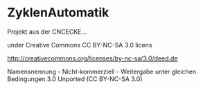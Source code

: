 ZyklenAutomatik
==========
Projekt aus der CNCECKE...

under Creative Commons CC BY-NC-SA 3.0 licens 

http://creativecommons.org/licenses/by-nc-sa/3.0/deed.de

Namensnennung - Nicht-kommerziell - Weitergabe unter gleichen Bedingungen 3.0 Unported (CC BY-NC-SA 3.0)
